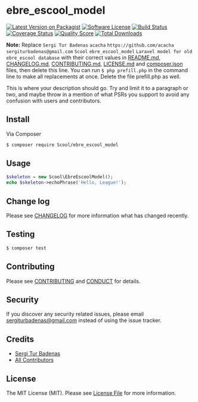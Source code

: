# ebre_escool_model

[![Latest Version on Packagist][ico-version]][link-packagist]
[![Software License][ico-license]](LICENSE.md)
[![Build Status][ico-travis]][link-travis]
[![Coverage Status][ico-scrutinizer]][link-scrutinizer]
[![Quality Score][ico-code-quality]][link-code-quality]
[![Total Downloads][ico-downloads]][link-downloads]

**Note:** Replace ```Sergi Tur Badenas``` ```acacha``` ```https://github.com/acacha``` ```sergiturbadenas@gmail.com``` ```Scool``` ```ebre_escool_model``` ```Laravel model for old ebre_escool database``` with their correct values in [README.md](README.md), [CHANGELOG.md](CHANGELOG.md), [CONTRIBUTING.md](CONTRIBUTING.md), [LICENSE.md](LICENSE.md) and [composer.json](composer.json) files, then delete this line. You can run `$ php prefill.php` in the command line to make all replacements at once. Delete the file prefill.php as well.

This is where your description should go. Try and limit it to a paragraph or two, and maybe throw in a mention of what
PSRs you support to avoid any confusion with users and contributors.

## Install

Via Composer

``` bash
$ composer require Scool/ebre_escool_model
```

## Usage

``` php
$skeleton = new Scool\EbreEscoolModel();
echo $skeleton->echoPhrase('Hello, League!');
```

## Change log

Please see [CHANGELOG](CHANGELOG.md) for more information what has changed recently.

## Testing

``` bash
$ composer test
```

## Contributing

Please see [CONTRIBUTING](CONTRIBUTING.md) and [CONDUCT](CONDUCT.md) for details.

## Security

If you discover any security related issues, please email sergiturbadenas@gmail.com instead of using the issue tracker.

## Credits

- [Sergi Tur Badenas][link-author]
- [All Contributors][link-contributors]

## License

The MIT License (MIT). Please see [License File](LICENSE.md) for more information.

[ico-version]: https://img.shields.io/packagist/v/Scool/ebre_escool_model.svg?style=flat-square
[ico-license]: https://img.shields.io/badge/license-MIT-brightgreen.svg?style=flat-square
[ico-travis]: https://img.shields.io/travis/Scool/ebre_escool_model/master.svg?style=flat-square
[ico-scrutinizer]: https://img.shields.io/scrutinizer/coverage/g/Scool/ebre_escool_model.svg?style=flat-square
[ico-code-quality]: https://img.shields.io/scrutinizer/g/Scool/ebre_escool_model.svg?style=flat-square
[ico-downloads]: https://img.shields.io/packagist/dt/Scool/ebre_escool_model.svg?style=flat-square

[link-packagist]: https://packagist.org/packages/Scool/ebre_escool_model
[link-travis]: https://travis-ci.org/Scool/ebre_escool_model
[link-scrutinizer]: https://scrutinizer-ci.com/g/Scool/ebre_escool_model/code-structure
[link-code-quality]: https://scrutinizer-ci.com/g/Scool/ebre_escool_model
[link-downloads]: https://packagist.org/packages/Scool/ebre_escool_model
[link-author]: https://github.com/acacha
[link-contributors]: ../../contributors
